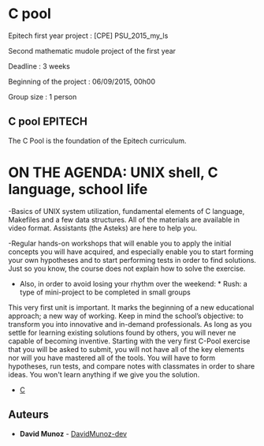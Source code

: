 # C pool
Epitech first year project : [CPE] PSU_2015_my_ls

Second mathematic mudole project of the first year

Deadline : 3 weeks

Beginning of the project : 06/09/2015, 00h00

Group size : 1 person

## C pool EPITECH

The C Pool is the foundation of the Epitech curriculum. 

# ON THE AGENDA: UNIX shell, C language, school life 

-Basics of UNIX system utilization, fundamental elements of C language, Makefiles and a few data structures. All of the materials are available in video format. Assistants (the Asteks) are here to help you. 

-Regular hands-on workshops that will enable you to apply the initial concepts you will have acquired, and especially enable you to start forming your own hypotheses and to start performing tests in order to find solutions. Just so you know, the course does not explain how to solve the exercise. 

- Also, in order to avoid losing your rhythm over the weekend: * Rush: a type of mini-project to be completed in small groups 

This very first unit is important. It marks the beginning of a new educational approach; a new way of working. Keep in mind the school’s objective: to transform you into innovative and in-demand professionals. As long as you settle for learning existing solutions found by others, you will never ne capable of becoming inventive. Starting with the very first C-Pool exercise that you will be asked to submit, you will not have all of the key elements nor will you have mastered all of the tools. You will have to form hypotheses, run tests, and compare notes with classmates in order to share ideas. You won't learn anything if we give you the solution.

* [C](https://en.wikipedia.org/wiki/C_(programming_language))

## Auteurs

* **David Munoz** - [DavidMunoz-dev](https://github.com/davidmunoz-dev)

